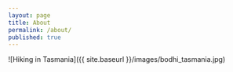 ```yaml
---
layout: page
title: About
permalink: /about/
published: true
---
```


![Hiking in Tasmania]({{ site.baseurl }}/images/bodhi_tasmania.jpg)


